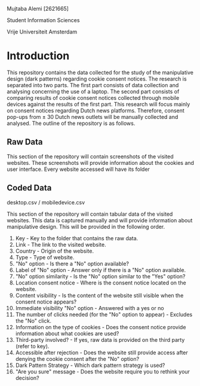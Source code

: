 Mujtaba Alemi [2621665]

Student Information Sciences

Vrije Universiteit Amsterdam

# Introduction
This repository contains the data collected for the study of the manipulative design (dark patterns) regarding cookie consent notices. The research is separated into two parts. The first part consists of data collection and analysing concerning the use of a laptop. The second part consists of comparing results of cookie consent notices collected through mobile devices against the results of the first part. This research will focus mainly on consent notices regarding Dutch news platforms. Therefore, consent pop-ups from ± 30 Dutch news outlets will be manually collected and analysed. The outline of the repository is as follows.


## Raw Data
This section of the repository will contain screenshots of the visited websites. These screenshots will provide information about the cookies and user interface. Every website accessed will have its folder


## Coded Data
desktop.csv / mobiledevice.csv

This section of the repository will contain tabular data of the visited websites. This  data  is  captured  manually  and  will  provide  information  about manipulative design. This will be provided in the following order.

1. Key - Key to the folder that contains the raw data.
2. Link - The link to the visited website.
3. Country - Origin of the website.
4. Type - Type of website.
5. "No" option - Is there a "No" option available?
6. Label of "No" option - Answer only if there is a "No" option available.
7. "No" option similarity - Is the "No" option similar to the "Yes" option?
8. Location consent notice - Where is the consent notice located on the website.
9. Content visibility - Is the content of the website still visible when the consent notice appears?
10. Immediate visibility "No" option - Answered with a yes or no
11. The number of clicks needed (for the "No" option to appear) - Excludes the "No" click.
12. Information on the type of cookies - Does the consent notice provide information about what cookies are used?
13. Third-party involved? - If yes, raw data is provided on the third party (refer to key).
14. Accessible after rejection - Does the website still provide access after denying the cookie consent after the "No" option?
15. Dark Pattern Strategy - Which dark pattern strategy is used?
16. "Are you sure" message - Does the website require you to rethink your decision?
